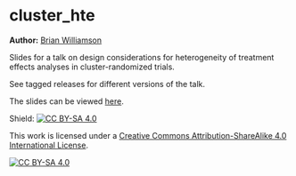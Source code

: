 # cluster_hte

**Author:** [Brian Williamson](https://bdwilliamson.github.io/) 

Slides for a talk on design considerations for heterogeneity of treatment effects analyses in cluster-randomized trials.

See tagged releases for different versions of the talk.

The slides can be viewed [here](https://bdwilliamson.github.io/cluster_hte).

Shield: [![CC BY-SA 4.0][cc-by-sa-shield]][cc-by-sa]

This work is licensed under a
[Creative Commons Attribution-ShareAlike 4.0 International License][cc-by-sa].

[![CC BY-SA 4.0][cc-by-sa-image]][cc-by-sa]

[cc-by-sa]: http://creativecommons.org/licenses/by-sa/4.0/
[cc-by-sa-image]: https://licensebuttons.net/l/by-sa/4.0/88x31.png
[cc-by-sa-shield]: https://img.shields.io/badge/License-CC%20BY--SA%204.0-lightgrey.svg
